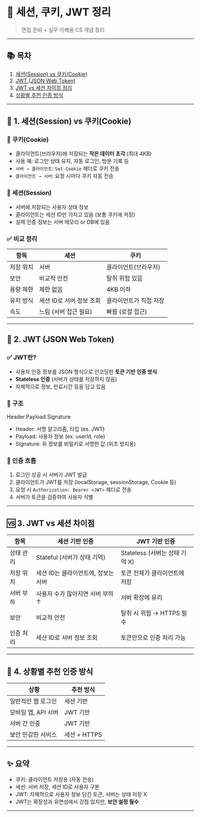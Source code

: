 # 🔐 세션, 쿠키, JWT 정리

> 면접 준비 + 실무 이해용 CS 개념 정리  

---

## 📚 목차

1. [세션(Session) vs 쿠키(Cookie)](#-1-세션session-vs-쿠키cookie)
2. [JWT (JSON Web Token)](#-2-jwt-json-web-token)
3. [JWT vs 세션 차이점 정리](#-3-jwt-vs-세션-차이점)
4. [상황별 추천 인증 방식](#-4-상황별-추천-인증-방식)

---

## 📌 1. 세션(Session) vs 쿠키(Cookie)

### 🍪 쿠키(Cookie)
- 클라이언트(브라우저)에 저장되는 **작은 데이터 조각** (최대 4KB)
- 사용 예: 로그인 상태 유지, 자동 로그인, 방문 기록 등
- `서버 → 클라이언트`: `Set-Cookie` 헤더로 쿠키 전송  
- `클라이언트 → 서버`: 요청 시마다 쿠키 자동 전송

### 🪪 세션(Session)
- 서버에 저장되는 사용자 상태 정보
- 클라이언트는 세션 ID만 가지고 있음 (보통 쿠키에 저장)
- 실제 인증 정보는 서버 메모리 or DB에 있음

### ✅ 비교 정리

| 항목       | 세션                          | 쿠키                          |
|------------|-------------------------------|-------------------------------|
| 저장 위치  | 서버                          | 클라이언트(브라우저)         |
| 보안       | 비교적 안전                   | 탈취 위험 있음                |
| 용량 제한  | 제한 없음                     | 4KB 이하                      |
| 유지 방식  | 세션 ID로 서버 정보 조회      | 클라이언트가 직접 저장        |
| 속도       | 느림 (서버 접근 필요)         | 빠름 (로컬 접근)             |

---

## 🔐 2. JWT (JSON Web Token)

### ✅ JWT란?
- 사용자 인증 정보를 JSON 형식으로 인코딩한 **토큰 기반 인증 방식**
- **Stateless 인증** (서버가 상태를 저장하지 않음)
- 자체적으로 정보, 만료시간 등을 담고 있음

### 🧩 구조
Header.Payload.Signature

- Header: 서명 알고리즘, 타입 (ex. JWT)
- Payload: 사용자 정보 (ex. userId, role)
- Signature: 위 정보를 비밀키로 서명한 값 (위조 방지용)

### 📌 인증 흐름

1. 로그인 성공 시 서버가 JWT 발급
2. 클라이언트가 JWT를 저장 (localStorage, sessionStorage, Cookie 등)
3. 요청 시 `Authorization: Bearer <JWT>` 헤더로 전송
4. 서버가 토큰을 검증하여 사용자 식별

---

## 🆚 3. JWT vs 세션 차이점

| 항목       | 세션 기반 인증                | JWT 기반 인증                  |
|------------|-------------------------------|---------------------------------|
| 상태 관리  | Stateful (서버가 상태 기억)    | Stateless (서버는 상태 기억 X) |
| 저장 위치  | 세션 ID는 클라이언트에, 정보는 서버 | 토큰 전체가 클라이언트에 저장 |
| 서버 부하  | 사용자 수가 많아지면 서버 부하 ↑ | 서버 확장에 유리                |
| 보안       | 비교적 안전                    | 탈취 시 위험 → HTTPS 필수      |
| 인증 처리  | 세션 ID로 서버 정보 조회       | 토큰만으로 인증 처리 가능       |

---

## 🎯 4. 상황별 추천 인증 방식

| 상황             | 추천 방식      |
|------------------|----------------|
| 일반적인 웹 로그인 | 세션 기반      |
| 모바일 앱, API 서버 | JWT 기반       |
| 서버 간 인증       | JWT 기반       |
| 보안 민감한 서비스 | 세션 + HTTPS  |

---

## ✨ 요약

- 쿠키: 클라이언트 저장용 (자동 전송)
- 세션: 서버 저장, 세션 ID로 사용자 구분
- JWT: 자체적으로 사용자 정보 담긴 토큰, 서버는 상태 저장 X  
- JWT는 확장성과 유연성에서 강점 있지만, **보안 설정 필수**

---





